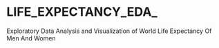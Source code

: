 # LIFE_EXPECTANCY_EDA_
Exploratory Data Analysis and Visualization of World Life Expectancy Of Men And Women 
